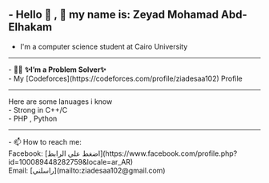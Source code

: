 ## - Hello 👋 , 🙂 my name is: Zeyad Mohamad Abd-Elhakam 
 - I'm a computer science student at Cairo University 
<hr>
 - 🔭🌱 <b > ✨I’m a Problem Solver✨ </b> <br>
 - My [Codeforces](https://codeforces.com/profile/ziadesaa102) Profile
<hr>
 Here are some lanuages i know <br>
  - Strong in C++/C <br>
  - PHP , Python 
<hr>
 - 📫 How to reach me: <br>
 Facebook: [اضغط علي الرابط](https://www.facebook.com/profile.php?id=100089448282759&locale=ar_AR)<br>
Email: [راسلني](mailto:ziadesaa102@gmail.com)<br>
